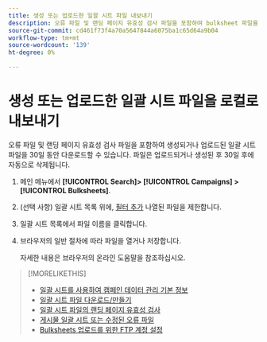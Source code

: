 ```yaml
---
title: 생성 또는 업로드한 일괄 시트 파일 내보내기
description: 오류 파일 및 랜딩 페이지 유효성 검사 파일을 포함하여 bulksheet 파일을 다운로드하는 방법을 알아봅니다.
source-git-commit: cd461f73f4a70a5647844a6075ba1c65d64a9b04
workflow-type: tm+mt
source-wordcount: '139'
ht-degree: 0%

---
```


# 생성 또는 업로드한 일괄 시트 파일을 로컬로 내보내기

오류 파일 및 랜딩 페이지 유효성 검사 파일을 포함하여 생성되거나 업로드된 일괄 시트 파일을 30일 동안 다운로드할 수 있습니다. 파일은 업로드되거나 생성된 후 30일 후에 자동으로 삭제됩니다.

1. 메인 메뉴에서 **[!UICONTROL Search]> [!UICONTROL Campaigns] >[!UICONTROL Bulksheets]**.

1. (선택 사항) 일괄 시트 목록 위에, [필터 추가](/help/search-social-commerce/common-tasks/data-views/ad-hoc-settings/column-filter-apply-from-column-heading.md) 나열된 파일을 제한합니다.

1. 일괄 시트 목록에서 파일 이름을 클릭합니다.

1. 브라우저의 일반 절차에 따라 파일을 열거나 저장합니다.

   자세한 내용은 브라우저의 온라인 도움말을 참조하십시오.

>[!MORELIKETHIS]
>
>* [일괄 시트를 사용하여 캠페인 데이터 관리 기본 정보](bulksheet-about.md)
>* [일괄 시트 파일 다운로드/만들기](/help/search-social-commerce/campaign-management/bulksheets/bulksheet-download.md)
>* [일괄 시트 파일의 랜딩 페이지 유효성 검사](bulksheet-validate-landing-pages.md)
>* [게시물 일괄 시트 또는 수정된 오류 파일](bulksheet-post.md)
>* [Bulksheets 업로드를 위한 FTP 계정 설정](/help/search-social-commerce/campaign-management/bulksheets/bulksheet-ftp-account.md)

